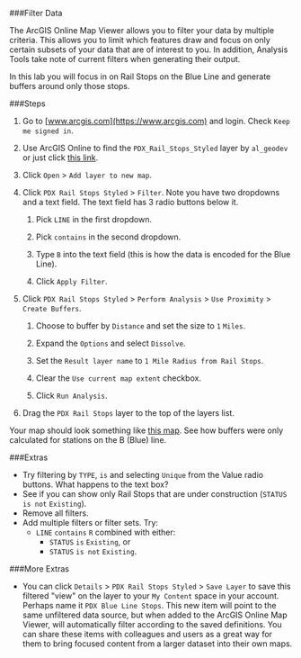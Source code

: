###Filter Data

The ArcGIS Online Map Viewer allows you to filter your data by multiple criteria. This allows you to limit which features draw and focus on only certain subsets of your data that are of interest to you. In addition, Analysis Tools take note of current filters when generating their output.

In this lab you will focus in on Rail Stops on the Blue Line and generate buffers around only those stops.

###Steps

1. Go to [www.arcgis.com](https://www.arcgis.com) and login. Check `Keep me signed in`.

2. Use ArcGIS Online to find the `PDX_Rail_Stops_Styled` layer by `al_geodev` or just click [this link](http://www.arcgis.com/home/item.html?id=4acaaab6e79949328a8b2c39a593899e).

3. Click `Open` > `Add layer to new map`.

4. Click `PDX Rail Stops Styled` > `Filter`. Note you have two dropdowns and a text field. The text field has 3 radio buttons below it.

	1. Pick `LINE` in the first dropdown.
	
	2. Pick `contains` in the second dropdown.
	
	3. Type `B` into the text field (this is how the data is encoded for the Blue Line).
	
	4. Click `Apply Filter`.

5. Click `PDX Rail Stops Styled` > `Perform Analysis` > `Use Proximity` > `Create Buffers`.

	1. Choose to buffer by `Distance` and set the size to `1` `Miles`.

	2. Expand the `Options` and select `Dissolve`.

	3. Set the `Result layer name` to `1 Mile Radius from Rail Stops`.

	4. Clear the `Use current map extent` checkbox.

	5. Click `Run Analysis`.

6. Drag the `PDX Rail Stops` layer to the top of the layers list.

Your map should look something like [this map](http://www.arcgis.com/home/webmap/viewer.html?webmap=39efc42b4920454a8241663e7764d6d5). See how buffers were only calculated for stations on the B (Blue) line.

###Extras 

* Try filtering by `TYPE`, `is` and selecting `Unique` from the Value radio buttons. What happens to the text box?
* See if you can show only Rail Stops that are under construction (`STATUS` `is not` `Existing`).
* Remove all filters.
* Add multiple filters or filter sets. Try:
  * `LINE` `contains` `R` combined with either:
    * `STATUS` `is` `Existing`, or 
    * `STATUS` `is not` `Existing`.

###More Extras

* You can click `Details` > `PDX Rail Stops Styled` > `Save Layer` to save this filtered "view" on the layer to your `My Content` space in your account. Perhaps name it `PDX Blue Line Stops`. This new item will point to the same unfiltered data source, but when added to the ArcGIS Online Map Viewer, will automatically filter according to the saved definitions. You can share these items with colleagues and users as a great way for them to bring focused content from a larger dataset into their own maps.